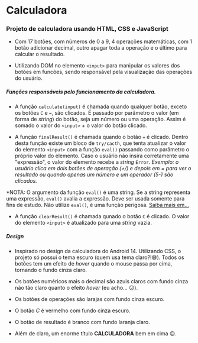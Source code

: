 # Calculadora

 ### Projeto de calculadora usando HTML, CSS e JavaScript

- Com 17 botões, com números de 0 a 9, 4 operações matemáticas, com 1 botão adicionar decimal, outro apagar toda a operação e o último para calcular o resultado.

- Utilizando DOM no elemento `<input>` para manipular os valores dos botões em funcões, sendo responsável pela visualização das operações do usuário.

##### Funções responsáveis pelo funcionamento da calculadora.
  
- A função `calculate(input)` é chamada quando qualquer botão, exceto os botões `C` e `=`, são clicados. É passado por parâmetro o valor (em forma de *string*) do botão, seja um número ou uma operação. Assim é somado o valor do `<input>` + o valor do botão clicado.

- A função `finalResult()` é chamada quando o botão `=` é clicado. Dentro desta função existe um bloco de `try/cacth`, que tenta atualizar o valor do elemento `<input>` com a função `eval()` passando como parâmetro o próprio valor do elemento. Caso o usuário não insira corretamente uma "expressão", o valor do elemento recebe a *string* `Error`. *Exemplo: o usuário clica em dois botões de operação (+/) e depois em = para ver o resultado ou quando apenas um número e um operador (5-) são clicados.*
  
*NOTA: O argumento da função `eval()` é uma string. Se a string representa uma expressão, `eval()` avalia a expressão. Deve ser usada somente para fins de estudo. Não utilize `eval()`, é uma função perigosa. [Saiba mais em...](https://developer.mozilla.org/pt-BR/docs/Web/JavaScript/Reference/Global_Objects/eval)

- A função `clearResult()` é chamada qunado o botão `C` é clicado. O valor do elemento `<input>` é atualizado para uma *string* vazia.

##### Design

- Inspirado no design da calculadora do Android 14. Utilizando CSS, o projeto só possui o tema escuro (quem usa tema claro?!😅). Todos os botões tem um efeito de *hover* quando o mouse passa por cima, tornando o fundo cinza claro.
  
- Os botões numéricos mais o decimal são azuis claros com fundo cinza não tão claro quanto o efeito *hover* (eu acho... 😕). 

- Os botões de operações são larajas com fundo cinza escuro.

- O botão *C* é vermelho com fundo cinza escuro.

- O botão de resultado é branco com fundo laranja claro.

- Além de claro, um enorme título **CALCULADORA** bem em cima 😉.